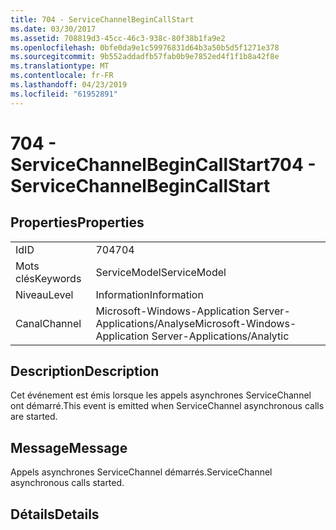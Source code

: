 ```yaml
---
title: 704 - ServiceChannelBeginCallStart
ms.date: 03/30/2017
ms.assetid: 708819d3-45cc-46c3-938c-80f38b1fa9e2
ms.openlocfilehash: 0bfe0da9e1c59976831d64b3a50b5d5f1271e378
ms.sourcegitcommit: 9b552addadfb57fab0b9e7852ed4f1f1b8a42f8e
ms.translationtype: MT
ms.contentlocale: fr-FR
ms.lasthandoff: 04/23/2019
ms.locfileid: "61952891"
---
```

# <a name="704---servicechannelbegincallstart"></a><span data-ttu-id="2fe93-102">704 - ServiceChannelBeginCallStart</span><span class="sxs-lookup"><span data-stu-id="2fe93-102">704 - ServiceChannelBeginCallStart</span></span>
## <a name="properties"></a><span data-ttu-id="2fe93-103">Properties</span><span class="sxs-lookup"><span data-stu-id="2fe93-103">Properties</span></span>  
  
|||  
|-|-|  
|<span data-ttu-id="2fe93-104">Id</span><span class="sxs-lookup"><span data-stu-id="2fe93-104">ID</span></span>|<span data-ttu-id="2fe93-105">704</span><span class="sxs-lookup"><span data-stu-id="2fe93-105">704</span></span>|  
|<span data-ttu-id="2fe93-106">Mots clés</span><span class="sxs-lookup"><span data-stu-id="2fe93-106">Keywords</span></span>|<span data-ttu-id="2fe93-107">ServiceModel</span><span class="sxs-lookup"><span data-stu-id="2fe93-107">ServiceModel</span></span>|  
|<span data-ttu-id="2fe93-108">Niveau</span><span class="sxs-lookup"><span data-stu-id="2fe93-108">Level</span></span>|<span data-ttu-id="2fe93-109">Information</span><span class="sxs-lookup"><span data-stu-id="2fe93-109">Information</span></span>|  
|<span data-ttu-id="2fe93-110">Canal</span><span class="sxs-lookup"><span data-stu-id="2fe93-110">Channel</span></span>|<span data-ttu-id="2fe93-111">Microsoft-Windows-Application Server-Applications/Analyse</span><span class="sxs-lookup"><span data-stu-id="2fe93-111">Microsoft-Windows-Application Server-Applications/Analytic</span></span>|  
  
## <a name="description"></a><span data-ttu-id="2fe93-112">Description</span><span class="sxs-lookup"><span data-stu-id="2fe93-112">Description</span></span>  
 <span data-ttu-id="2fe93-113">Cet événement est émis lorsque les appels asynchrones ServiceChannel ont démarré.</span><span class="sxs-lookup"><span data-stu-id="2fe93-113">This event is emitted when ServiceChannel asynchronous calls are started.</span></span>  
  
## <a name="message"></a><span data-ttu-id="2fe93-114">Message</span><span class="sxs-lookup"><span data-stu-id="2fe93-114">Message</span></span>  
 <span data-ttu-id="2fe93-115">Appels asynchrones ServiceChannel démarrés.</span><span class="sxs-lookup"><span data-stu-id="2fe93-115">ServiceChannel asynchronous calls started.</span></span>  
  
## <a name="details"></a><span data-ttu-id="2fe93-116">Détails</span><span class="sxs-lookup"><span data-stu-id="2fe93-116">Details</span></span>
